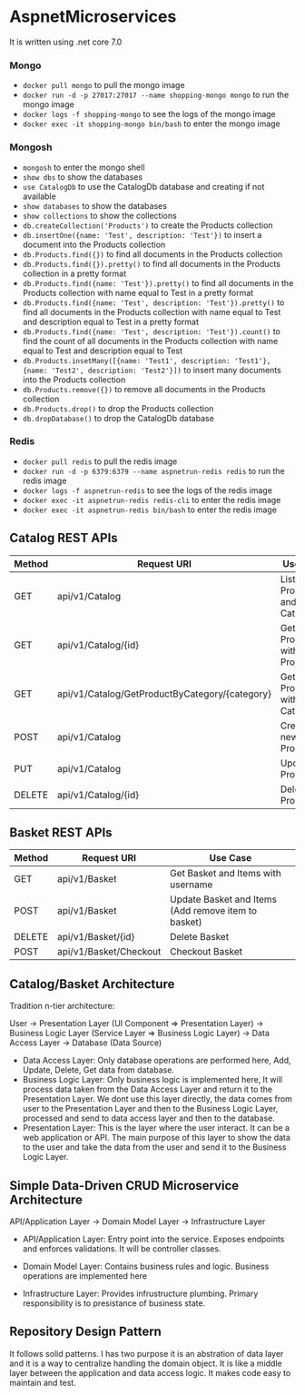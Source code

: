 # AspnetMicroservices

It is written using .net  core 7.0

### Mongo

- `docker pull mongo` to pull the mongo image
- `docker run -d -p 27017:27017 --name shopping-mongo mongo` to run the mongo image
- `docker logs -f shopping-mongo` to see the logs of the mongo image
- `docker exec -it shopping-mongo bin/bash` to enter the mongo image

### Mongosh

- `mongosh` to enter the mongo shell
- `show dbs` to show the databases
- `use CatalogDb` to use the CatalogDb database and creating if not available
- `show databases` to show the databases
- `show collections` to show the collections
- `db.createCollection('Products')` to create the Products collection
- `db.insertOne({name: 'Test', description: 'Test'})` to insert a document into the Products collection
- `db.Products.find({})` to find all documents in the Products collection
- `db.Products.find({}).pretty()` to find all documents in the Products collection in a pretty format
- `db.Products.find({name: 'Test'}).pretty()` to find all documents in the Products collection with name equal to Test in a pretty format
- `db.Products.find({name: 'Test', description: 'Test'}).pretty()` to find all documents in the Products collection with name equal to Test and description equal to Test in a pretty format
- `db.Products.find({name: 'Test', description: 'Test'}).count()` to find the count of all documents in the Products collection with name equal to Test and description equal to Test
- `db.Products.insetMany([{name: 'Test1', description: 'Test1'}, {name: 'Test2', description: 'Test2'}])` to insert many documents into the Products collection
- `db.Products.remove({})` to remove all documents in the Products collection
- `db.Products.drop()` to drop the Products collection
- `db.dropDatabase()` to drop the CatalogDb database

### Redis

- `docker pull redis` to pull the redis image
- `docker run -d -p 6379:6379 --name aspnetrun-redis redis` to run the redis image
- `docker logs -f aspnetrun-redis` to see the logs of the redis image
- `docker exec -it aspnetrun-redis redis-cli` to enter the redis image
- `docker exec -it aspnetrun-redis bin/bash` to enter the redis image

## Catalog REST APIs

| Method | Request URI                                    | Use Case                        |
| ------ | ---------------------------------------------- | ------------------------------- |
| GET    | api/v1/Catalog                                 | Listing Products and Categories |
| GET    | api/v1/Catalog/{id}                            | Get Product with ProductId      |
| GET    | api/v1/Catalog/GetProductByCategory/{category} | Get Products with Category      |
| POST   | api/v1/Catalog                                 | Create new Product              |
| PUT    | api/v1/Catalog                                 | Update Product                  |
| DELETE | api/v1/Catalog/{id}                            | Delete Product                  |

## Basket REST APIs

| Method | Request URI            | Use Case                                            |
| ------ | ---------------------- | --------------------------------------------------- |
| GET    | api/v1/Basket          | Get Basket and Items with username                  |
| POST   | api/v1/Basket          | Update Basket and Items (Add remove item to basket) |
| DELETE | api/v1/Basket/{id}     | Delete Basket                                       |
| POST   | api/v1/Basket/Checkout | Checkout Basket                                     |

## Catalog/Basket Architecture

Tradition n-tier architecture:

User -> Presentation Layer (UI Component => Presentation Layer) -> Business Logic Layer (Service Layer => Business Logic Layer) -> Data Access Layer -> Database (Data Source)

- Data Access Layer: Only database operations are performed here, Add, Update, Delete, Get data from database.
- Business Logic Layer: Only business logic is implemented here, It will process data taken from the Data Access Layer and return it to the Presentation Layer. We dont use this layer directly, the data comes from user to the Presentation Layer and then to the Business Logic Layer, processed and send to data access layer and then to the database.
- Presentation Layer: This is the layer where the user interact. It can be a web application or API. The main purpose of this layer to show the data to the user and take the data from the user and send it to the Business Logic Layer.

## Simple Data-Driven CRUD Microservice Architecture

API/Application Layer -> Domain Model Layer -> Infrastructure Layer

- API/Application Layer: Entry point into the service. Exposes endpoints and enforces validations. It will be controller classes.

- Domain Model Layer: Contains business rules and logic. Business operations are implemented here

- Infrastructure Layer: Provides infrustructure plumbing. Primary responsibility is to presistance of business state.

## Repository Design Pattern

It follows solid patterns. I has two purpose it is an abstration of data layer and it is a way to centralize handling the domain object. It is like a middle layer between the application and data access logic. It makes code easy to maintain and test.
